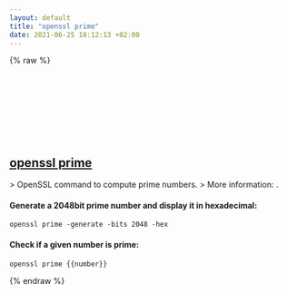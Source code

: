 ```yaml
---
layout: default
title: "openssl prime"
date: 2021-06-25 18:12:13 +02:00
---
```

{% raw %}
<h2 id="openssl-prime">
  <a href="/en/common/openssl-prime.html">openssl prime</a> <a href="#openssl-prime"><svg class="icon">
    <use href="/assets/images/unicode_sprite.svg#link" />
  </svg></a>
</h2>
> OpenSSL command to compute prime numbers.
> More information: <https://www.openssl.org/docs/manmaster/man1/openssl-prime.html>.

#### Generate a 2048bit prime number and display it in hexadecimal:
```shell
openssl prime -generate -bits 2048 -hex
```
#### Check if a given number is prime:
```shell
openssl prime {{number}}
```
{% endraw %}